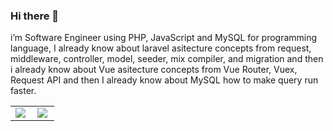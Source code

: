 ### Hi there 👋

i’m Software Engineer using PHP, JavaScript and MySQL for
programming language, I already know about laravel asitecture
concepts from request, middleware, controller, model, seeder, mix
compiler, and migration and then i already know about Vue asitecture concepts
from Vue Router, Vuex, Request API and then I already know about MySQL how
to make query run faster.

<table width='100%'>
<tr>
  <td style='text-align: center'>
    <img align="left" src="https://github-readme-stats.vercel.app/api?username=albasyir&show_icons=true&theme=merko" />
  </td>
  <td style='text-align: center'>
    <img align="left" src="https://github-readme-stats.vercel.app/api/top-langs/?username=albasyir&hide=html&theme=merko" />
  </td>
</tr>
</table>
